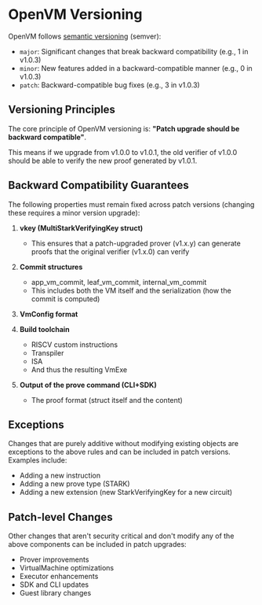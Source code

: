 # OpenVM Versioning

OpenVM follows [semantic versioning](https://semver.org/) (semver):

* `major`: Significant changes that break backward compatibility (e.g., 1 in v1.0.3)
* `minor`: New features added in a backward-compatible manner (e.g., 0 in v1.0.3)
* `patch`: Backward-compatible bug fixes (e.g., 3 in v1.0.3)

## Versioning Principles

The core principle of OpenVM versioning is: **"Patch upgrade should be backward compatible"**.

This means if we upgrade from v1.0.0 to v1.0.1, the old verifier of v1.0.0 should be able to verify the new proof generated by v1.0.1.

## Backward Compatibility Guarantees

The following properties must remain fixed across patch versions (changing these requires a minor version upgrade):

1. **vkey (MultiStarkVerifyingKey struct)**
   - This ensures that a patch-upgraded prover (v1.x.y) can generate proofs that the original verifier (v1.x.0) can verify

2. **Commit structures**
   - app_vm_commit, leaf_vm_commit, internal_vm_commit
   - This includes both the VM itself and the serialization (how the commit is computed)

3. **VmConfig format**

4. **Build toolchain**
   - RISCV custom instructions
   - Transpiler
   - ISA
   - And thus the resulting VmExe

5. **Output of the prove command (CLI+SDK)**
   - The proof format (struct itself and the content)

## Exceptions

Changes that are purely additive without modifying existing objects are exceptions to the above rules and can be included in patch versions. Examples include:

- Adding a new instruction
- Adding a new prove type (STARK)
- Adding a new extension (new StarkVerifyingKey for a new circuit)

## Patch-level Changes

Other changes that aren't security critical and don't modify any of the above components can be included in patch upgrades:

- Prover improvements
- VirtualMachine optimizations
- Executor enhancements
- SDK and CLI updates
- Guest library changes

